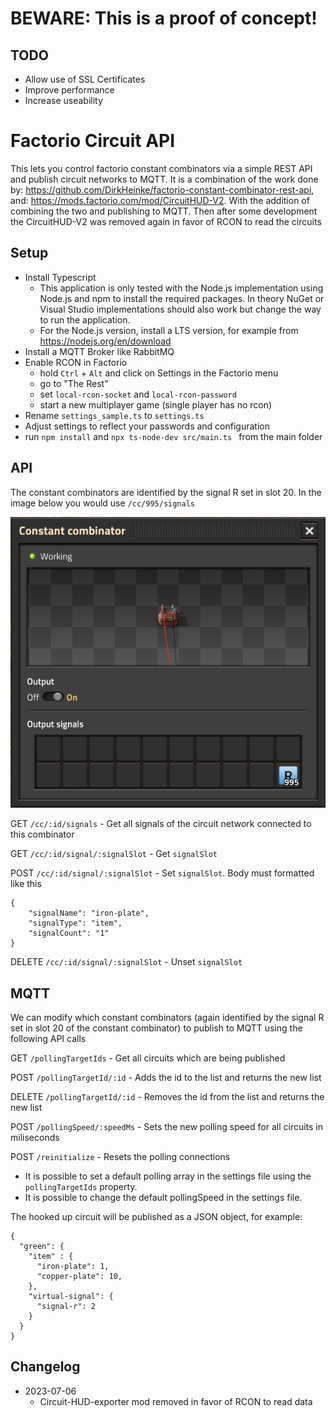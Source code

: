 # BEWARE: This is a proof of concept!

## TODO

- Allow use of SSL Certificates
- Improve performance
- Increase useability 

# Factorio Circuit API

This lets you control factorio constant combinators via a simple REST API and publish circuit networks to MQTT.
It is a combination of the work done by: https://github.com/DirkHeinke/factorio-constant-combinator-rest-api,
and: https://mods.factorio.com/mod/CircuitHUD-V2. With the addition of combining the two and publishing to MQTT. Then after some development the CircuitHUD-V2 was removed again in favor of RCON to read the circuits

## Setup

- Install Typescript
  - This application is only tested with the Node.js implementation using Node.js and npm to install the required packages. In theory NuGet or Visual Studio implementations should also work but change the way to run the application.
  - For the Node.js version, install a LTS version, for example from https://nodejs.org/en/download
- Install a MQTT Broker like RabbitMQ
- Enable RCON in Factorio
  - hold `Ctrl` + `Alt` and click on Settings in the Factorio menu
  - go to "The Rest"
  - set `local-rcon-socket` and `local-rcon-password`
  - start a new multiplayer game (single player has no rcon)
- Rename `settings_sample.ts` to `settings.ts`
- Adjust settings to reflect your passwords and configuration
- run `npm install` and `npx ts-node-dev src/main.ts ` from the main folder

## API

The constant combinators are identified by the signal R set in slot 20. In the image below you would use `/cc/995/signals`

![Constant Combinator with id R01](/doc/img/cc_r01.png)

GET `/cc/:id/signals` - Get all signals of the circuit network connected to this combinator

GET `/cc/:id/signal/:signalSlot` - Get `signalSlot`

POST `/cc/:id/signal/:signalSlot` - Set `signalSlot`. Body must formatted like this

```
{
    "signalName": "iron-plate",
    "signalType": "item",
    "signalCount": "1"
}
```

DELETE `/cc/:id/signal/:signalSlot` - Unset `signalSlot`

## MQTT

We can modify which constant combinators (again identified by the signal R set in slot 20 of the constant combinator) to publish to MQTT using the following API calls

GET `/pollingTargetIds` - Get all circuits which are being published

POST `/pollingTargetId/:id` - Adds the id to the list and returns the new list

DELETE `/pollingTargetId/:id` - Removes the id from the list and returns the new list

POST `/pollingSpeed/:speedMs` - Sets the new polling speed for all circuits in miliseconds

POST `/reinitialize` - Resets the polling connections

- It is possible to set a default polling array in the settings file using the `pollingTargetIds` property.
- It is possible to change the default pollingSpeed in the settings file.

The hooked up circuit will be published as a JSON object, for example:

```
{
  "green": {
    "item" : {
      "iron-plate": 1,
      "copper-plate": 10,
    },
    "virtual-signal": {
      "signal-r": 2
    }
  }
}

```

## Changelog

- 2023-07-06
  - Circuit-HUD-exporter mod removed in favor of RCON to read data
